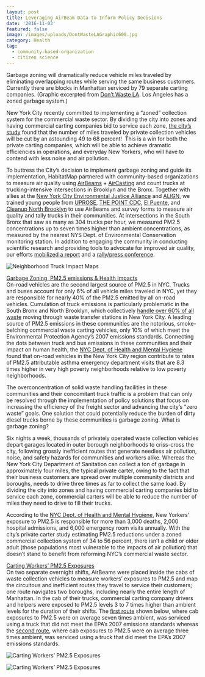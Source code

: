 ```yaml
---
layout: post
title: Leveraging AirBeam Data to Inform Policy Decisions
date: '2016-11-03'
featured: false
image: /images/uploads/DontWasteLAGraphic600.jpg
category: Health
tag:
  - community-based-organization
  - citizen science
---
```

Garbage zoning will dramatically reduce vehicle miles traveled by eliminating overlapping routes while serving the same business customers. Currently there are blocks in Manhattan serviced by 79 separate carting companies. (Graphic excerpted from [Don’t Waste LA](https://www.dontwastela.com/). Los Angeles has a zoned garbage system.)

<p><strong></strong>New York City recently committed to implementing a “zoned” collection system for the commercial waste sector. By dividing the city into zones and having commercial carting companies bid to service each zone, <a href="http://www1.nyc.gov/assets/dsny/about/inside-dsny/private-carting.shtml" target="_blank">the city’s study</a> found that the number of miles traveled by private collection vehicles will be cut by an astounding 49 to 68 percent!  This is a win for both the private carting companies, which will be able to achieve dramatic efficiencies in operations, and everyday New Yorkers, who will have to contend with less noise and air pollution.</p>
<p>To buttress the City’s decision to implement garbage zoning and guide its implementation, HabitatMap partnered with community-based organizations to measure air quality using <a href="http://www.takingspace.org/aircasting/airbeam/" target="_blank">AirBeams</a> + <a href="http://aircasting.org/" target="_blank">AirCasting</a> and count trucks at trucking-intensive intersections in Brooklyn and the Bronx. Together with allies at the <a href="http://www.nyc-eja.org/" target="_blank">New York City Environmental Justice Alliance</a> and <a href="http://www.alignny.org/" target="_blank">ALIGN</a>, we trained young people from <a href="http://uprose.org/" target="_blank">UPROSE</a>, <a href="http://thepoint.org/index.php" target="_blank">THE POINT CDC</a>, <a href="http://elpuente.us/" target="_blank">El Puente</a>, and <a href="https://www.facebook.com/northbrooklyn/" target="_blank">Cleanup North Brooklyn</a> to use AirBeams and survey forms to measure air quality and tally trucks in their communities. At intersections in the South Bronx that saw as many as 304 trucks per hour, we measured PM2.5 concentrations up to seven times higher than ambient concentrations, as measured by the nearest NYS Dept. of Environmental Conservation monitoring station. In addition to engaging the community in conducting scientific research and providing tools to advocate for improved air quality, our efforts <a href="http://transformdonttrashnyc.org/resources/clearing-the-air-how-reforming-the-public-waste-sector-can-address-air-quality-issues-in-environmental-justice-communities/" target="_blank">mobilized a report</a> and a <a href="http://gothamist.com/2016/09/28/garbage_truck_pollution_press_confe.php" target="_blank">rally/press conference</a>.</p>


![Neighborhood Truck Impact Maps](/images/uploads/NeighborhoodTruckImpactMaps600.jpg)


<p><span style="text-decoration: underline;">Garbage Zoning, PM2.5 emissions &amp; Health Impacts</span><br />
On-road vehicles are the second largest source of PM2.5 in NYC. Trucks and buses account for only 6% of all vehicle miles traveled in NYC, yet they are responsible for nearly 40% of the PM2.5 emitted by all on-road vehicles. Cumulation of truck emissions is particularly problematic in the South Bronx and North Brooklyn, which collectively <a href="http://www.habitatmap.org/habitatmap_docs/BargeNYC%27sGarbage.pdf" target="_blank">handle over 60% of all waste</a> moving through waste transfer stations in New York City. A leading source of PM2.5 emissions in these communities are the notorious, smoke-belching commercial waste carting vehicles, only 10% of which meet the Environmental Protection Agency’s 2007 emissions standards. Connecting the dots between truck and bus emissions in these communities and their impact on human health, the <a href="https://www.ncbi.nlm.nih.gov/pubmed/27566439" target="_blank">NYC Dept. of Health and Mental Hygiene</a> found that on-road vehicles in the New York City region contribute to rates of PM2.5 attributable asthma emergency department visits that are 8.3 times higher in very high poverty neighborhoods relative to low poverty neighborhoods.</p>
<p>The overconcentration of solid waste handling facilities in these communities and their concomitant truck traffic is a problem that can only be resolved through the implementation of policy solutions that focus on increasing the efficiency of the freight sector and advancing the city’s “zero waste” goals. One solution that could potentially reduce the burden of dirty diesel trucks borne by these communities is garbage zoning. What is garbage zoning?</p>
<p>Six nights a week, thousands of privately operated waste collection vehicles depart garages located in outer borough neighborhoods to criss-cross the city, following grossly inefficient routes that generate needless air pollution, noise, and safety hazards for communities and workers alike. Whereas the New York City Department of Sanitation can collect a ton of garbage in approximately four miles, the typical private carter, owing to the fact that their business customers are spread over multiple community districts and boroughs, needs to drive three times as far to collect the same load. By dividing the city into zones and having commercial carting companies bid to service each zone, commercial carters will be able to reduce the number of miles they need to drive to fill their trucks.</p>

<p>According to the <a href="https://www1.nyc.gov/assets/doh/downloads/pdf/eode/eode-air-quality-impact.pdf">NYC Dept. of Health and Mental Hygiene</a>, New Yorkers’ exposure to PM2.5 is responsible for more than 3,000 deaths, 2,000 hospital admissions, and 6,000 emergency room visits annually. With the city’s private carter study estimating PM2.5 reductions under a zoned commercial collection system of 34 to 56 percent, there isn’t a child or older adult (those populations most vulnerable to the impacts of air pollution) that doesn’t stand to benefit from reforming NYC’s commercial waste sector.</p>
<p><span style="text-decoration: underline;">Carting Workers’ PM2.5 Exposures</span><br />
On two separate overnight shifts, AirBeams were placed inside the cabs of waste collection vehicles to measure workers’ exposures to PM2.5 and map the circuitous and inefficient routes they travel to service their customers; one route navigates two boroughs, including nearly the entire length of Manhattan. In the cab of their trucks, commercial carting company drivers and helpers were exposed to PM2.5 levels 3 to 7 times higher than ambient levels for the duration of their shifts. The <a href="http://bit.ly/2flqE2B" target="_blank">first route</a> shown below, where cab exposures to PM2.5 were on average seven times ambient, was serviced using a truck that did not meet the EPA’s 2007 emissions standards whereas the <a href="http://bit.ly/2fI2Biw" target="_blank">second route</a>, where cab exposures to PM2.5 were on average three times ambient, was serviced using a truck that did meet the EPA’s 2007 emissions standards.</p>


![Carting Workers’ PM2.5 Exposures](/images/uploads/AlexPM2.5ExposureBlog600.jpg "Link?")

![Carting Workers’ PM2.5 Exposures](/images/uploads/StevePM2.5ExposureBlog600.jpg "Link?")
